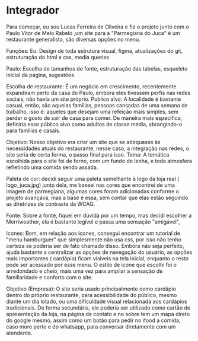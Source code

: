 # Integrador

Para começar, eu sou Lucas Ferreira de Oliveira e fiz o projeto junto com o Paulo Vitor de Melo Rabelo ,um site para a "Parmegiana do Juca" é um restaurante generalista, são diversas opções no menu.

Funções:
Eu: Design de toda estrutura visual, figma, atualizações do git, estruturação do html e css, media queries

Paulo: Escolha de tamanhos de fonte, estruturação das tabelas, esqueleto inicial da página, sugestões

Escolha de restaurante: É um negócio em crescimento, recentemente expandiram perto da casa do Paulo, embora eles tivessem perfis nas redes sociais, não havia um site próprio.
Publico alvo: A localidade é bastante casual, então, são aquelas famílias, pessoas cansadas de uma semana de trabalho, isso é: aqueles que desejam uma refeição mais simples, sem perder o gosto de sair de casa para comer. De maneira mais específica, definiria esse público alvo como adultos de classe média, abrangindo-o para famílias e casais.

Objetivo: Nosso objetivo era criar um site que se adequasse às necessidades atuais do restaurante, nesse caso, a integração nas redes, o site seria de certa forma, o passo final para isso.
Tema: A temática escolhida para o site foi de forno, com um fundo de lenha, e toda atmosfera refletindo uma comida sendo assada.

Paleta de cor: decidi seguir uma paleta semelhante à logo da loja real ( logo_juca.jpg) junto dela, me baseei nas cores que encontrei de uma imagem de parmegiana, algumas cores foram adicionadas conforme o projeto avançava, mas a base é essa, sem contar que elas estão seguindo as diretrizes de contraste da WCAG.

Fonte: Sobre a fonte, fiquei em dúvida por um tempo, mas decidi escolher a Merriweather, ela é bastante legível e passa uma sensação "amigável",

Icones: Bom, em relação aos ícones, consegui encontrar um tutorial de "menu hamburguer" que simplesmente não usa css, por isso não tenho certeza se poderia ser de fato chamado disso. Embora não seja perfeito, ajuda bastante a centralizar as opções de navegação do usuário, as opções mais importantes ( cardápio) ficam visíveis na tela inicial, enquanto o resto pode ser acessado por esse menu. O estilo de icone que escolhi foi o arredondado e cheio, mais uma vez para ampliar a sensação de familiaridade e conforto com o site.

Objetivo (Empresa): O site seria usado principalmente como cardápio dentro do próprio restaurante, para acessibilidade do público, mesmo diante um dia lotado, ou uma dificuldade visual relacionada aos cardápios tradicionais. De forma secundária, ele poderia ser utilizado como cartão de apresentação da loja, na página de contato e no sobre tem um mapa direto do google mesmo, assim como um botão para pedir no ifood a comida, caso more perto e do whatsapp, para conversar diretamente com um atendente.
